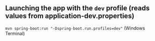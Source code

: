 ## Launching the app with the `dev` profile (reads values from application-dev.properties)

`mvn spring-boot:run "-Dspring-boot.run.profiles=dev"` (Windows Terminal)